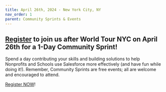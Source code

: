 ```yaml
---
title: April 26th, 2024 - New York City, NY
nav_order: 1
parent: Community Sprints & Events
---
```


## [Register](https://invite.salesforce.com/worldtournyccommonscommunitysp) to join us after World Tour NYC on April 26th for a 1-Day Community Sprint!

Spend a day contributing your skills and building solutions to help Nonprofits and Schools use Salesforce more effectively (and have fun while doing it!). Remember, Community Sprints are free events; all are welcome and encouraged to attend.

[Register NOW](https://invite.salesforce.com/worldtournyccommonscommunitysp)!
